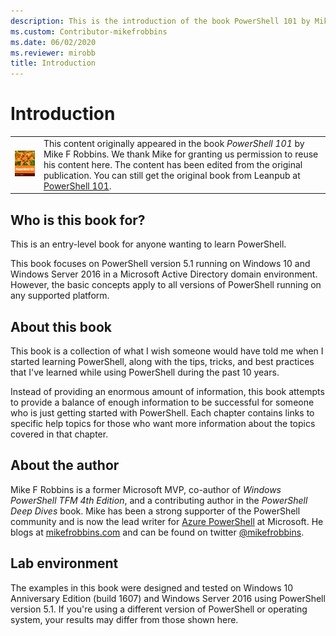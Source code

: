 ```yaml
---
description: This is the introduction of the book PowerShell 101 by Mike F. Robbins.
ms.custom: Contributor-mikefrobbins
ms.date: 06/02/2020
ms.reviewer: mirobb
title: Introduction
---
```

# Introduction

<table>
  <tr><td>
  <a href="https://leanpub.com/powershell101">
  <img src="media/powershell101-150x194.png" alt="PowerShell 101 (the book)" />
  </a>
  </td>
  <td colspan=2>
  This content originally appeared in the book <em>PowerShell 101</em> by Mike F Robbins. We thank
  Mike for granting us permission to reuse his content here. The content has been edited from the
  original publication. You can still get the original book from Leanpub at
  <a href="https://leanpub.com/powershell101">PowerShell 101</a>.
  </td></tr>
</table>

## Who is this book for?

This is an entry-level book for anyone wanting to learn PowerShell.

This book focuses on PowerShell version 5.1 running on Windows 10 and Windows Server 2016 in a
Microsoft Active Directory domain environment. However, the basic concepts apply to all versions of
PowerShell running on any supported platform.

## About this book

This book is a collection of what I wish someone would have told me when I started learning
PowerShell, along with the tips, tricks, and best practices that I've learned while using PowerShell
during the past 10 years.

Instead of providing an enormous amount of information, this book attempts to provide a balance of
enough information to be successful for someone who is just getting started with PowerShell. Each
chapter contains links to specific help topics for those who want more information about the topics
covered in that chapter.

## About the author

Mike F Robbins is a former Microsoft MVP, co-author of _Windows PowerShell TFM 4th Edition_, and a
contributing author in the _PowerShell Deep Dives_ book. Mike has been a strong supporter of the
PowerShell community and is now the lead writer for [Azure PowerShell][Azure PowerShell] at Microsoft. He blogs at
[mikefrobbins.com][mikefrobbins.com] and can be found on twitter [@mikefrobbins][@mikefrobbins].

## Lab environment

The examples in this book were designed and tested on Windows 10 Anniversary Edition (build 1607)
and Windows Server 2016 using PowerShell version 5.1. If you're using a different version of
PowerShell or operating system, your results may differ from those shown here.

<!-- link references -->
[@mikefrobbins]: https://twitter.com/mikefrobbins
[mikefrobbins.com]: http://mikefrobbins.com/
[PowerShell 101]: https://leanpub.com/powershell101
[Azure PowerShell]: /powershell/azure
